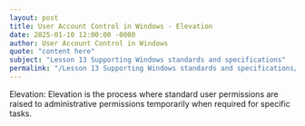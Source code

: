 ```yaml
---
layout: post
title: User Account Control in Windows - Elevation
date: 2025-01-10 12:00:00 -0000
author: User Account Control in Windows
quote: "content here"
subject: "Lesson 13 Supporting Windows standards and specifications"
permalink: "/Lesson 13 Supporting Windows standards and specifications/User Account Control in Windows/User Account Control in Windows - Elevation"
---
```


Elevation: Elevation is the process where standard user permissions are raised to administrative permissions temporarily when required for specific tasks.
